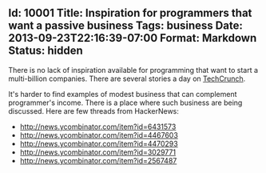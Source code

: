 Id: 10001
Title: Inspiration for programmers that want a passive business
Tags: business
Date: 2013-09-23T22:16:39-07:00
Format: Markdown
Status: hidden
--------------
There is no lack of inspiration available for programming that want to start a multi-billion companies. There are several stories a day on [TechCrunch](http://techcrunch.com).

It's harder to find examples of modest business that can complement programmer's income. There is a place where such business are being discussed. Here are few threads from HackerNews:

* http://news.ycombinator.com/item?id=6431573
* http://news.ycombinator.com/item?id=4467603
* http://news.ycombinator.com/item?id=4470293
* http://news.ycombinator.com/item?id=3029771
* http://news.ycombinator.com/item?id=2567487
